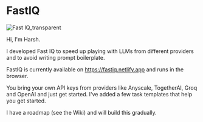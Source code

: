 # FastIQ

![Fast IQ_transparent](https://github.com/harshsinghal/fastiq/assets/504641/48cdc7f4-347a-4b63-8185-dd72e4b2c627)

Hi, I'm Harsh.

I developed Fast IQ to speed up playing with LLMs from different providers and to avoid writing prompt boilerplate.

FastIQ is currently available on https://fastiq.netlify.app and runs in the browser. 

You bring your own API keys from providers like Anyscale, TogetherAI, Groq and OpenAI and just get started. I've added a few task templates that help you get started.

I have a roadmap (see the Wiki) and will build this gradually.
